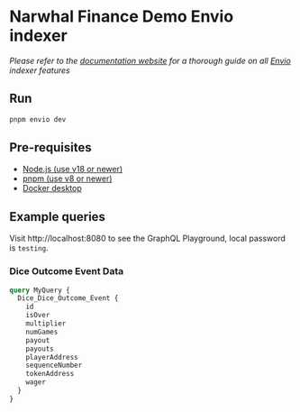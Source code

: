 # Narwhal Finance Demo Envio indexer

*Please refer to the [documentation website](https://docs.envio.dev) for a thorough guide on all [Envio](https://envio.dev) indexer features*

## Run

```bash
pnpm envio dev
```

## Pre-requisites

- [Node.js (use v18 or newer)](https://nodejs.org/en/download/current)
- [pnpm (use v8 or newer)](https://pnpm.io/installation)
- [Docker desktop](https://www.docker.com/products/docker-desktop/)

## Example queries

Visit http://localhost:8080 to see the GraphQL Playground, local password is `testing`.

### Dice Outcome Event Data

```graphql
query MyQuery {
  Dice_Dice_Outcome_Event {
    id
    isOver
    multiplier
    numGames
    payout
    payouts
    playerAddress
    sequenceNumber
    tokenAddress
    wager
  }
}
```


